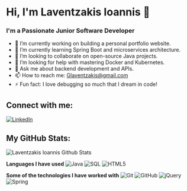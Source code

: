 # Hi, I'm Laventzakis Ioannis 👋



### I'm a Passionate Junior Software Developer

- 🔭 I’m currently working on building a personal portfolio website.
- 🌱 I’m currently learning Spring Boot and microservices architecture.
- 👯 I’m looking to collaborate on open-source Java projects.
- 🤔 I’m looking for help with mastering Docker and Kubernetes.
- 💬 Ask me about backend development and APIs.
- 📫 How to reach me: Glaventzakis@gmail.com
- ⚡ Fun fact: I love debugging so much that I dream in code!

## Connect with me:
[![LinkedIn](https://img.shields.io/badge/LinkedIn-000000?style=flat&logo=linkedin&logoColor=0A66C2)](https://www.linkedin.com/in/ioannis-laventzakis-b9570a282/)

## My GitHub Stats:
![Laventzakis Ioannis Github Stats](https://github-readme-stats.vercel.app/api?username=IoannisLaventzakis&show_icons=true&title_color=fff&icon_color=79ff97&text_color=9f9f9f&bg_color=151515)

<!-- Languages and Technologies -->
**Languages I have used**
![Java](https://img.shields.io/badge/-Java-000000?style=flat&logo=Java&logoColor=007396)
![SQL](https://img.shields.io/badge/-SQL-000000?style=flat&logo=MySQL)
![HTML5](https://img.shields.io/badge/-HTML5-000000?style=flat&logo=HTML5)

**Some of the technologies I have worked with**
![Git](https://img.shields.io/badge/-Git-000000?style=flat&logo=git&logoColor=F05032)
![GitHub](https://img.shields.io/badge/-GitHub-000000?style=flat&logo=github&logoColor=FFFFFF)
![jQuery](https://img.shields.io/badge/-jQuery-000000?style=flat&logo=jQuery&logoColor=0769AD)
![Spring](https://img.shields.io/badge/-Spring-000000?style=flat&logo=spring&logoColor=6DB33F)
